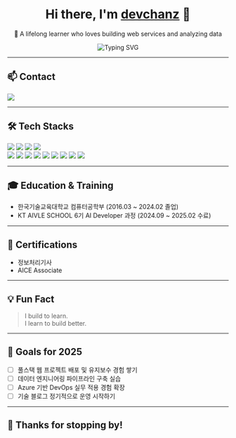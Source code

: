 <h1 align="center">
  Hi there, I'm <a href="#">devchanz</a> 👋  
</h1>

<p align="center">
  🌱 A lifelong learner who loves building web services and analyzing data  
</p>

<p align="center">
  <img src="https://readme-typing-svg.demolab.com?font=Fira+Code&pause=1000&center=true&vCenter=true&width=435&lines=Full-stack+Developer+in+Progress;Data+Engineer+%7C+ML+Learner;Passionate+about+Real-World+Solutions" alt="Typing SVG" />
</p>

---

## 📫 Contact

<p>
  <a href="mailto:kcg7799@gmail.com">
    <img src="https://img.shields.io/badge/Gmail-kcg7799@gmail.com-red?style=flat-square&logo=gmail&logoColor=white"/>
  </a>
</p>

---

## 🛠️ Tech Stacks

<p>
  <img src="https://img.shields.io/badge/Java-007396?style=flat&logo=java&logoColor=white"/>
  <img src="https://img.shields.io/badge/Spring%20Boot-6DB33F?style=flat&logo=spring-boot&logoColor=white"/>
  <img src="https://img.shields.io/badge/MySQL-4479A1?style=flat&logo=mysql&logoColor=white"/>
  <img src="https://img.shields.io/badge/Python-3776AB?style=flat&logo=python&logoColor=white"/><br/>
  
  <img src="https://img.shields.io/badge/HTML5-E34F26?style=flat&logo=html5&logoColor=white"/>
  <img src="https://img.shields.io/badge/CSS3-1572B6?style=flat&logo=css3&logoColor=white"/>
  <img src="https://img.shields.io/badge/JavaScript-F7DF1E?style=flat&logo=javascript&logoColor=black"/>
  <img src="https://img.shields.io/badge/React-61DAFB?style=flat&logo=react&logoColor=black"/>
  
  <img src="https://img.shields.io/badge/Git-F05032?style=flat&logo=git&logoColor=white"/>
  <img src="https://img.shields.io/badge/Notion-000000?style=flat&logo=notion&logoColor=white"/>
  <img src="https://img.shields.io/badge/Figma-F24E1E?style=flat&logo=figma&logoColor=white"/>
  
  <img src="https://img.shields.io/badge/Docker-2496ED?style=flat&logo=docker&logoColor=white"/>
  <img src="https://img.shields.io/badge/Azure-0078D4?style=flat&logo=microsoft-azure&logoColor=white"/>
</p>

---

## 🎓 Education & Training

- 한국기술교육대학교 컴퓨터공학부 (2016.03 ~ 2024.02 졸업)    
- KT AIVLE SCHOOL 6기 AI Developer 과정 (2024.09 ~ 2025.02 수료)

---

## 🧾 Certifications

- 정보처리기사  
- AICE Associate  

---

## 💡 Fun Fact

> I build to learn.  
> I learn to build better.

---

## 🚀 Goals for 2025

- [ ] 풀스택 웹 프로젝트 배포 및 유지보수 경험 쌓기  
- [ ] 데이터 엔지니어링 파이프라인 구축 실습  
- [ ] Azure 기반 DevOps 실무 적용 경험 확장  
- [ ] 기술 블로그 정기적으로 운영 시작하기  

---

## 🙌 Thanks for stopping by!


